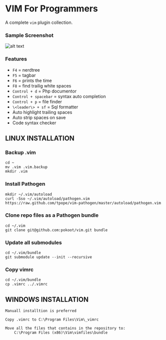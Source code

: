 VIM For Programmers
===================

A complete `vim` plugin collection. 

### Sample Screenshot

![alt text](https://raw.github.com/pokoot/vim/master/windows.png "Vim Editor")

### Features

* `F4` = nerdtree
* `F5` = tagbar
* `F6` = prints the time
* `F8` = find trailig white spaces
* `Control + d` = Php documentor
* `Control + spacebar` = syntax auto completion
* `Control + p` = file finder
* `\<leader\> + sf` = Sql formatter
* Auto highlight trailing spaces
* Auto strip spaces on save
* Code syntax checker


## LINUX INSTALLATION



### Backup .vim

    cd ~
    mv .vim .vim.backup
    mkdir .vim

### Install Pathogen

    mkdir ~/.vim/autoload
    curl -Sso ~/.vim/autoload/pathogen.vim https://raw.github.com/tpope/vim-pathogen/master/autoload/pathogen.vim


### Clone repo files as a Pathogen bundle

    cd ~/.vim
    git clone git@github.com:pokoot/vim.git bundle

### Update all submodules

    cd ~/.vim/bundle
    git submodule update --init --recursive
    
### Copy vimrc

    cd ~/.vim/bundle
    cp .vimrc ../.vimrc

## WINDOWS INSTALLATION

    Manuall installtion is preferred

    Copy .vimrc to C:\Program Files\Vim\_vimrc
    
    Move all the files that contains in the repository to:
        C:\Program Files (x86)\Vim\vimfiles\bundle






